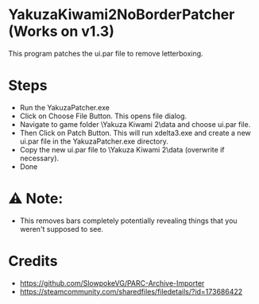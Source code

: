 # YakuzaKiwami2NoBorderPatcher (Works on v1.3)

This program patches the ui.par file to remove letterboxing.

# Steps
- Run the YakuzaPatcher.exe
- Click on Choose File Button. This opens file dialog.
- Navigate to game folder \Yakuza Kiwami 2\data and choose ui.par file.
- Then Click on Patch Button. This will run xdelta3.exe and create a new ui.par file in the YakuzaPatcher.exe directory.
- Copy the new ui.par file to \Yakuza Kiwami 2\data (overwrite if necessary).
- Done

# ⚠ Note:
- This removes bars completely potentially revealing things that you weren't supposed to see.

# Credits
- https://github.com/SlowpokeVG/PARC-Archive-Importer
- https://steamcommunity.com/sharedfiles/filedetails/?id=173686422
